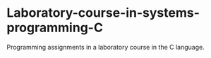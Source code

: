 # Laboratory-course-in-systems-programming-C
Programming assignments in a laboratory course in the C language.
